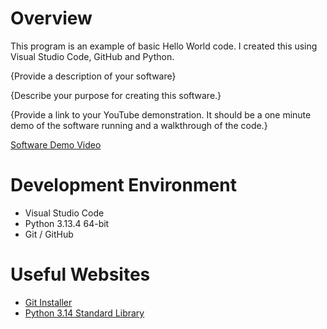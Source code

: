 # Overview

This program is an example of basic Hello World code. I created this using Visual Studio Code, GitHub and Python.

{Provide a description of your software}

{Describe your purpose for creating this software.}

{Provide a link to your YouTube demonstration.  It should be a one minute demo of the software running and a walkthrough of the code.}

[Software Demo Video](http://youtube.link.goes.here)

# Development Environment

* Visual Studio Code
* Python 3.13.4 64-bit
* Git / GitHub

# Useful Websites

* [Git Installer](https://git-scm.com/downloads)
* [Python 3.14 Standard Library ](https://docs.python.org/3.13/library/index.html)